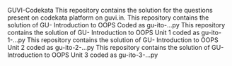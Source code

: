 GUVI-Codekata
This repository contains the solution for the questions present on codekata platform on guvi.in. This repository contains the solution of GU- Introduction to OOPS Coded as gu-ito-...py This repository contains the solution of GU- Introduction to OOPS Unit 1 coded as gu-ito-1-...py This repository contains the solution of GU- Introduction to OOPS Unit 2 coded as gu-ito-2-...py This repository contains the solution of GU- Introduction to OOPS Unit 3 coded as gu-ito-3-...py
